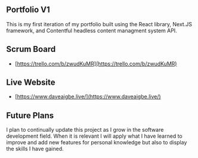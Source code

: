 ## Portfolio V1

This is my first iteration of my portfolio built using the React library, Next.JS framework, and Contentful headless content managment system API.

## Scrum Board

- [https://trello.com/b/zwudKuMR](https://trello.com/b/zwudKuMR)

## Live Website

- [https://www.daveaigbe.live/](https://www.daveaigbe.live/)

## Future Plans

I plan to continually update this project as I grow in the software development field. When it is relevant I will apply what I have learned to improve and add new features for personal knowledge but also to display the skills I have gained.
